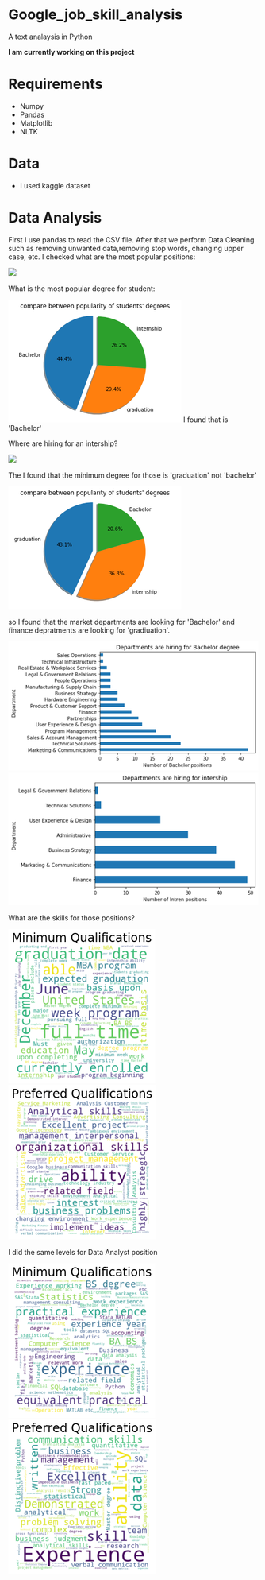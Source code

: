 # Google_job_skill_analysis
 A text analaysis in Python

**I am currently working on this project**

# Requirements
- Numpy
- Pandas
- Matplotlib
- NLTK

# Data
- I used kaggle dataset 

# Data Analysis
First I use pandas to read the CSV file. After that we perform Data Cleaning such as removing unwanted data,removing stop words, changing upper case, etc.
I checked what are the most popular positions:

![](https://github.com/ofirGit/Google_job_skill_analysis/blob/main/Charts/Chart1.png)

What is the most popular degree for student:

![](https://github.com/ofirGit/Google_job_skill_analysis/blob/main/Charts/Chart2.png)
I found that is 'Bachelor'

Where are hiring for an intership?

![](https://github.com/ofirGit/Google_job_skill_analysis/blob/main/Charts/Chart8.png)

The I found that the minimum degree for those is 'graduation' not 'bachelor'

![](https://github.com/ofirGit/Google_job_skill_analysis/blob/main/Charts/Chart3.png)

so I found that the market departments are looking for 'Bachelor' and finance depratments are looking for 'gradiuation'.

![](https://github.com/ofirGit/Google_job_skill_analysis/blob/main/Charts/Chart4.png) ![](https://github.com/ofirGit/Google_job_skill_analysis/blob/main/Charts/Chart.png)

What are the skills for those positions?

![](https://github.com/ofirGit/Google_job_skill_analysis/blob/main/Charts/Chart5.png) ![](https://github.com/ofirGit/Google_job_skill_analysis/blob/main/Charts/Chart6.png)

I did the same levels for Data Analyst position 

![](https://github.com/ofirGit/Google_job_skill_analysis/blob/main/Charts/Dchart.png) ![](https://github.com/ofirGit/Google_job_skill_analysis/blob/main/Charts/Dchart2.png)
